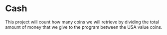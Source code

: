 # Cash
This project will count how many coins we will retrieve by dividing the total amount of money that we give to the program between the USA value coins.
